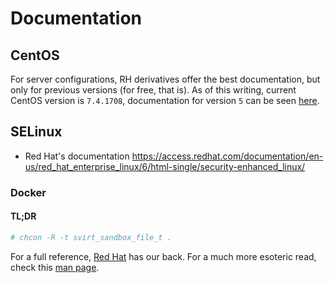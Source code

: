 # Documentation

## CentOS

For server configurations, RH derivatives offer the best documentation, but
only for previous versions (for free, that is). As of this writing, current
CentOS version is `7.4.1708`, documentation for version `5` can be seen
[here](https://www.centos.org/docs/5/html/Deployment_Guide-en-US/).

## SELinux

* Red Hat's documentation https://access.redhat.com/documentation/en-us/red_hat_enterprise_linux/6/html-single/security-enhanced_linux/

### Docker

#### TL;DR

```bash
# chcon -R -t svirt_sandbox_file_t .
```

For a full reference, [Red Hat](https://access.redhat.com/documentation/en-us/red_hat_enterprise_linux_atomic_host/7/html/container_security_guide/docker_selinux_security_policy)
has our back. For a much more esoteric read, check this
[man page](https://www.mankier.com/8/docker_selinux).
